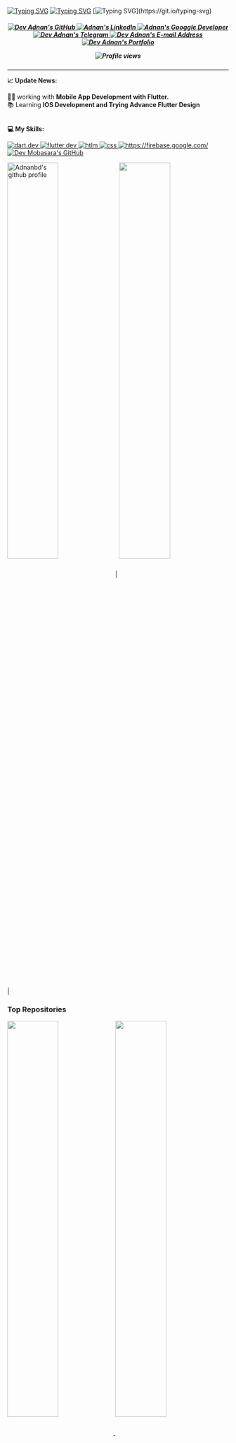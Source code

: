 [![Typing SVG](https://readme-typing-svg.herokuapp.com?font=Poppins&size=40&duration=1497&color=222020&center=true&vCenter=true&multiline=true&repeat=false&random=false&width=1000&height=80&lines=%F0%9F%91%8B%F0%9F%8F%BD+Hello+There%2C+I'm+Shoeb+Adnan)](https://git.io/typing-svg)
[![Typing SVG](https://readme-typing-svg.herokuapp.com?font=Poppins&size=35&duration=1497&color=1E98FF&center=true&vCenter=true&multiline=true&repeat=false&random=false&width=1000&height=60&lines=Flutter+Developer)](https://git.io/typing-svg)
[![Typing SVG](https://readme-typing-svg.herokuapp.com?font=Poppins&size=22&duration=3000&color=222020&center=true&vCenter=true&multiline=true&repeat=false&random=false&width=1000&height=100&lines=Enthusiastic+mobile+app+developer%2C+coding+and+problem-solving+enthusiast%2C;+turning+innovative+ideas+into+user-friendly+solutions+for+everyday+use.)](https://git.io/typing-svg)

<h5 align="center">

<a href="https://github.com/Adnanbd" target="_blank" rel="noreferrer"> <img alt="Dev Adnan's GitHub" src="https://img.shields.io/badge/GitHub-100000?style=for-the-badge&logo=github&logoColor=white" /> </a>
<a href="https://linkedin.com/in/md-shoeb-adnan" target="_blank" rel="noreferrer"> <img alt="Adnan's LinkedIn" src="https://img.shields.io/badge/LinkedIn-0077B5?style=for-the-badge&logo=linkedin&logoColor=white" /> </a>
<a href="" target="_blank" rel="noreferrer"> <img alt="Adnan's Googgle Developer" src="https://img.shields.io/badge/G.dev-5b5b5b?style=for-the-badge&logo=Google&logoColor=white" /> </a> 
<a href="https://t.me/shoeb_adnan" target="_blank" rel="noreferrer"> <img alt="Dev Adnan's Telegram" src="https://img.shields.io/badge/Telegram-29a6e6?style=for-the-badge&logo=Telegram&logoColor=white" /> </a>
<a href="mailto:shoeb.adnan.cse@gmail.com" target="_blank" rel="noreferrer"> <img alt="Dev Adnan's E-mail Address" src="https://img.shields.io/badge/E&#8209;mail-D14836?style=for-the-badge&logo=gmail&logoColor=white" /> </a>
<a href="https://shoebadnan.xyz/" target="_blank" rel="noreferrer"> <img alt="Dev Adnan's Portfolio" src="https://img.shields.io/badge/Portfolio-08203A?style=for-the-badge&logo=About.me&logoColor=white" /> </a>


![Profile views](https://komarev.com/ghpvc/?style=flat&label=Views&username=Adnanbd) 
</h5>

---

**📈 Update News:**

👨‍💻 working with <b>Mobile App Development with Flutter.</b> <br>
📚 Learning <b>IOS Development and Trying Advance Flutter Design</b> </small>
<br> <br>

**💻 My Skills:**

<a href="https://dart.dev/" target="_blank" rel="noreferrer"> <img alt="dart.dev" src="https://img.shields.io/badge/Dart-2cb7f6?style=for-the-badge&logo=Dart&logoColor=white" /> </a>
<a href="https://flutter.dev/" target="_blank" rel="noreferrer"> <img alt="flutter.dev" src="https://img.shields.io/badge/Flutter-60c9f8?style=for-the-badge&logo=Flutter&logoColor=white" /> </a>
<a href="html" target="_blank" rel="noreferrer"> <img alt="htlm" src="https://img.shields.io/badge/HTML-e96228?style=for-the-badge&logo=HTML5&logoColor=white" /> </a>
<a href="css" target="_blank" rel="noreferrer"> <img alt="css" src="https://img.shields.io/badge/CSS-2862e9?style=for-the-badge&logo=CSS3&logoColor=white" /> </a>
<a href="https://firebase.google.com/" target="_blank" rel="noreferrer"> <img alt="https://firebase.google.com/" src="https://img.shields.io/badge/Firebase-FFCA28?style=for-the-badge&logo=Firebase&logoColor=white" /> </a>
<a href="https://github.com/Adnanbd/" target="_blank" rel="noreferrer"> <img alt="Dev Mobasara's GitHub" src="https://img.shields.io/badge/GitHub-100000?style=for-the-badge&logo=github&logoColor=white" /> </a>


<a href="https://github.com/Adnanbd"><img align="center" width="48%" src="https://github-readme-stats.vercel.app/api?username=Adnanbd&show_icons=true&include_all_commits=true&theme=buefy&hide_border=true" alt="Adnanbd's github profile" /></a> | <a href="https://github.com/Adnanbd"><img align="center" width="48%" src="https://github-readme-stats.vercel.app/api/top-langs/?username=Adnanbd&layout=compact&theme=buefy&hide_border=true" /></a> |


### Top Repositories

<a href="https://github.com/Adnanbd/Art-Board-Flutter">
  <img align="center" width="48%" src="https://github-readme-stats.vercel.app/api/pin/?username=Adnanbd&repo=Art-Board-Flutter&theme=buefy" />
</a>
<a href="https://github.com/Adnanbd/Flutter-Funny-Button">
  <img align="center"  width="48%" src="https://github-readme-stats.vercel.app/api/pin/?username=Adnanbd&repo=Flutter-Funny-Button&theme=buefy" />
</a>


<br/><br/>
<a href="https://linkedin.com/in/md-shoeb-adnan">
  <img align="right" alt="Adnanbd" width="20px" src="https://raw.githubusercontent.com/rahuldkjain/github-profile-readme-generator/master/src/images/icons/Social/linked-in-alt.svg" />
</a>
<a href="https://fb.com/adnan.shoeb.khan">
  <img align="right" alt="Adnanbd" width="20px" src="https://raw.githubusercontent.com/rahuldkjain/github-profile-readme-generator/master/src/images/icons/Social/facebook.svg" />
</a>
  

